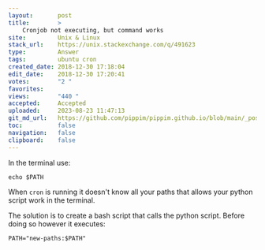 ```yaml
---
layout:       post
title:        >
    Cronjob not executing, but command works
site:         Unix & Linux
stack_url:    https://unix.stackexchange.com/q/491623
type:         Answer
tags:         ubuntu cron
created_date: 2018-12-30 17:18:04
edit_date:    2018-12-30 17:20:41
votes:        "2 "
favorites:    
views:        "440 "
accepted:     Accepted
uploaded:     2023-08-23 11:47:13
git_md_url:   https://github.com/pippim/pippim.github.io/blob/main/_posts/2018/2018-12-30-Cronjob-not-executing_-but-command-works.md
toc:          false
navigation:   false
clipboard:    false
---
```


In the terminal use:

``` 
echo $PATH
```

When `cron` is running it doesn't know all your paths that allows your python script work in the terminal.

The solution is to create a bash script that calls the python script. Before doing so however it executes:

``` 
PATH="new-paths:$PATH"
```
